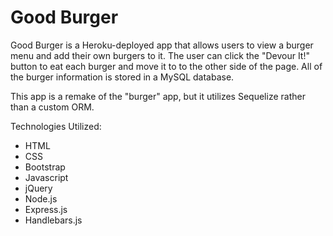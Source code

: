 # Good Burger

Good Burger is a Heroku-deployed app that allows users to view a burger menu and add their own burgers to it.  The user can click the "Devour It!" button to eat each burger and move it to to the other side of the page.  All of the burger information is stored in a MySQL database.

This app is a remake of the "burger" app, but it utilizes Sequelize rather than a custom ORM.

Technologies Utilized:
* HTML
* CSS
* Bootstrap
* Javascript
* jQuery
* Node.js
* Express.js
* Handlebars.js

